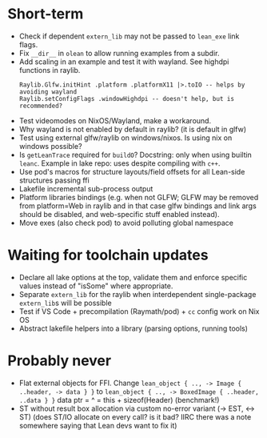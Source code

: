# Short-term

* Check if dependent `extern_lib` may not be passed to `lean_exe` link flags.
* Fix `__dir__` in `olean` to allow running examples from a subdir.
* Add scaling in an example and test it with wayland.
  See highdpi functions in raylib.
  ```
  Raylib.Glfw.initHint .platform .platformX11 |>.toIO -- helps by avoiding wayland
  Raylib.setConfigFlags .windowHighdpi -- doesn't help, but is recommended?
  ```
* Test videomodes on NixOS/Wayland, make a workaround.
* Why wayland is not enabled by default in raylib? (it is default in glfw)
* Test using external glfw/raylib on windows/nixos. Is using nix on windows possible?
* Is `getLeanTrace` required for `buildO`?
  Docstring: only when using builtin `leanc`.
  Example in lake repo: uses despite compiling with `c++`.
* Use pod's macros for structure layouts/field offsets for all Lean-side structures passing ffi
* Lakefile incremental sub-process output
* Platform libraries bindings (e.g. when not GLFW; GLFW may be removed from platform=Web in raylib and in that case glfw bindings and link args should be disabled, and web-specific stuff enabled instead).
* Move exes (also check pod) to avoid polluting global namespace


# Waiting for toolchain updates

* Declare all lake options at the top, validate them and enforce specific values instead of "isSome" where appropriate.
* Separate `extern_lib` for the raylib when interdependent single-package `extern_lib`s will be possible
* Test if VS Code + precompilation (Raymath/pod) + `cc` config work on Nix OS
* Abstract lakefile helpers into a library (parsing options, running tools)


# Probably never

* Flat external objects for FFI.
  Change
  `lean_object { .., -> Image { ..header, -> data } }`
  to
  `lean_object { .., -> BoxedImage { ..header, ..data } }`
                                  data ptr = ^ = this + sizeof(Header)
  (benchmark!)
* ST without result box allocation via custom no-error variant (-> EST, <-> ST)
  (does ST/IO allocate on every call? is it bad?
  IIRC there was a note somewhere saying that Lean devs want to fix it)
